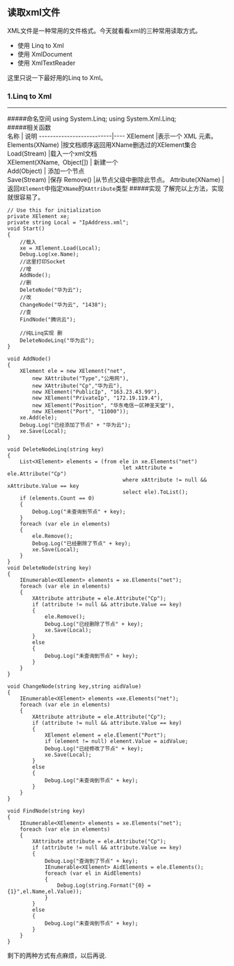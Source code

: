 ## 读取xml文件
XML文件是一种常用的文件格式。今天就看看xml的三种常用读取方式。  

* 使用 Linq to Xml
* 使用 XmlDocument
* 使用 XmlTextReader

这里只说一下最好用的Linq to Xml。  
### 1.Linq to Xml ###
---
#####命名空间
    using System.Linq;
    using System.Xml.Linq;  
#####相关函数  
名称                       | 说明
--------------------------|----
XElement                  |表示一个 XML 元素。  
Elements(XName)           |按文档顺序返回用XName删选过的XElement集合
Load(Stream)              |载入一个xml文档  
XElement(XName, Object[]) |  新建一个  
Add(Object)               | 添加一个节点  
Save(Stream)              |保存
Remove()                  |从节点父级中删除此节点。
Attribute(XName)          | 返回`XElement`中指定`XName`的`XAttribute`类型
#####实现
了解完以上方法，实现就很容易了。

    // Use this for initialization
    private XElement xe;
    private string Local = "IpAddress.xml";
    void Start()
    {
		//载入
        xe = XElement.Load(Local);
        Debug.Log(xe.Name);
        //这里打印Socket
        //增
        AddNode();
        //删
        DeleteNode("华为云");
        //改
        ChangeNode("华为云", "1438");
        //查
        FindNode("腾讯云");

        //纯Linq实现 删
        DeleteNodeLinq("华为云");
    }

    void AddNode()
    {
        XElement ele = new XElement("net",
            new XAttribute("Type","公用网"),
            new XAttribute("Cp","华为云"),
            new XElement("PublicIp", "163.23.43.99"),
            new XElement("PrivateIp", "172.19.119.4"),
            new XElement("Position", "华东电信一区神圣天堂"),
            new XElement("Port", "11000"));
        xe.Add(ele);
        Debug.Log("已经添加了节点" + "华为云");
        xe.Save(Local);
    }

    void DeleteNodeLinq(string key)
    {
        List<XElement> elements = (from ele in xe.Elements("net")
                                         let xAttribute = ele.Attribute("Cp")
                                         where xAttribute != null && xAttribute.Value == key
                                         select ele).ToList();
        if (elements.Count == 0)
        {
            Debug.Log("未查询到节点" + key);
        }
        foreach (var ele in elements)
        {
            ele.Remove();
            Debug.Log("已经删除了节点" + key);
            xe.Save(Local);
        }
    }
    void DeleteNode(string key)
    {
        IEnumerable<XElement> elements = xe.Elements("net");
        foreach (var ele in elements)
        {
            XAttribute attribute = ele.Attribute("Cp");
            if (attribute != null && attribute.Value == key)
            {
                ele.Remove();
                Debug.Log("已经删除了节点" + key);
                xe.Save(Local);
            }
            else
            {
                Debug.Log("未查询到节点" + key);
            }
        }
    }

    void ChangeNode(string key,string aidValue)
    {
        IEnumerable<XElement> elements =xe.Elements("net");
        foreach (var ele in elements)
        {
            XAttribute attribute = ele.Attribute("Cp");
            if (attribute != null && attribute.Value == key)
            {
                XElement element = ele.Element("Port");
                if (element != null) element.Value = aidValue;
                Debug.Log("已经修改了节点" + key);
                xe.Save(Local);
            }
            else
            {
                Debug.Log("未查询到节点" + key);
            }
        }
    }

    void FindNode(string key)
    {
        IEnumerable<XElement> elements = xe.Elements("net");
        foreach (var ele in elements)
        {
            XAttribute attribute = ele.Attribute("Cp");
            if (attribute != null && attribute.Value == key)
            {
                Debug.Log("查询到了节点" + key);
                IEnumerable<XElement> AidElements = ele.Elements();
                foreach (var el in AidElements)
                {
                    Debug.Log(string.Format("{0} = {1}",el.Name,el.Value));
                }
            }
            else
            {
                Debug.Log("未查询到节点" + key);
            }
        }
    }
剩下的两种方式有点麻烦，以后再说.